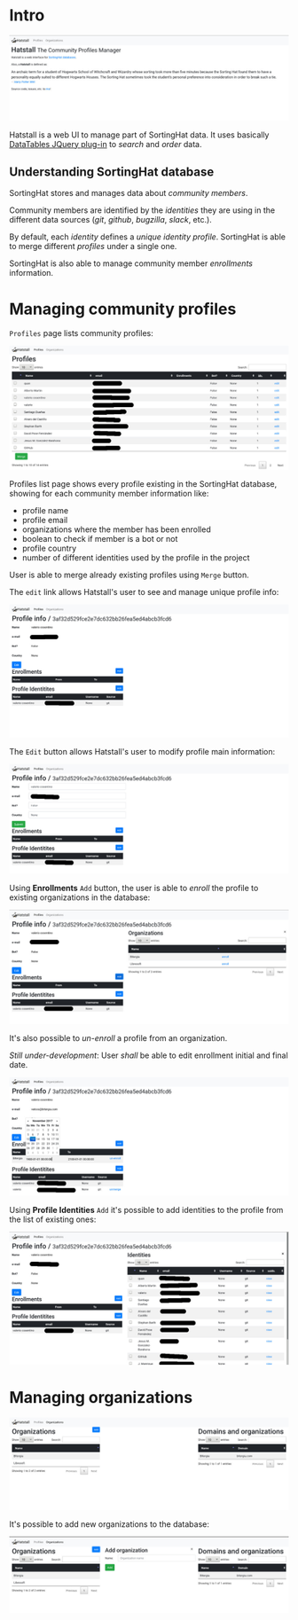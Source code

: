 # Intro

![Intro page](img/intro.jpg)

Hatstall is a web UI to manage part of SortingHat data. It uses basically [DataTables JQuery plug-in](https://datatables.net/) to *search* and *order* data.

## Understanding SortingHat database

SortingHat stores and manages data about *community members*.

Community members are identified by the *identities* they are using in the different data sources (*git*, *github*, *bugzilla*, *slack*, etc.).

By default, each *identity* defines a *unique identity profile*. SortingHat is able to merge different *profiles* under a single one.

SortingHat is also able to manage community member *enrollments* information.

# Managing community profiles

`Profiles` page lists community profiles:

![Profiles list page](img/profiles.jpg)

Profiles list page shows every profile existing in the SortingHat database, showing for each community member information like:
* profile name
* profile email
* organizations where the member has been enrolled
* boolean to check if member is a bot or not
* profile country
* number of different identities used by the profile in the project

User is able to merge already existing profiles using `Merge` button.

The `edit` link allows Hatstall's user to see and manage unique profile info:

![Profile page](img/profile.jpg)

The `Edit` button allows Hatstall's user to modify profile main information:

![Edit profile information](img/profile-edit.jpg)

Using **Enrollments** `Add` button, the user is able to *enroll* the profile to existing organizations in the database:

![Add enrollment](img/profile-enroll.jpg)

It's also possible to *un-enroll* a profile from an organization.

*Still under-development*: User *shall* be able to edit enrollment initial and final date.

![Edit enrollments information](img/profile-enrollments-edit.jpg)

Using **Profile Identities** `Add` it's possible to add identities to the profile from the list of existing ones:

![Add identity to community member profile](img/profile-add-identity.jpg)

# Managing organizations

![Organizations list](img/organizations.jpg)

It's possible to add new organizations to the database:

![Addingg organizations](img/organizations-add.jpg)